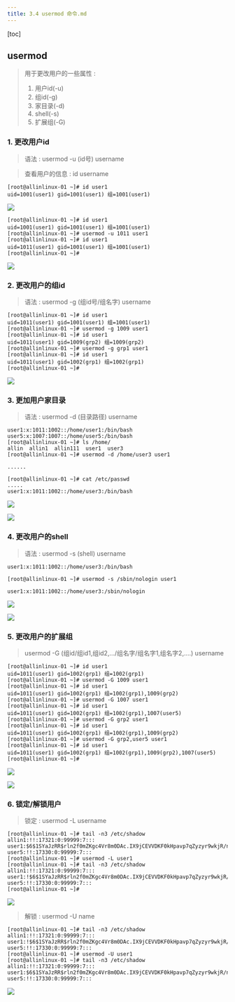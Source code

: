 ```yaml
---
title: 3.4 usermod 命令.md
---
```


[toc]

## usermod

> 用于更改用户的一些属性 : 
> 1. 用户id(-u)
> 2. 组id(-g)
> 3. 家目录(-d)
> 4. shell(-s)
> 5. 扩展组(-G)

### 1. 更改用户id

> 语法 : usermod -u  (id号)  username

> 查看用户的信息 : id username

```
[root@allinlinux-01 ~]# id user1
uid=1001(user1) gid=1001(user1) 组=1001(user1)

```

![](http://oqjg6c4c1.bkt.clouddn.com/201706161709_784.png)



```
[root@allinlinux-01 ~]# id user1
uid=1001(user1) gid=1001(user1) 组=1001(user1)
[root@allinlinux-01 ~]# usermod -u 1011 user1
[root@allinlinux-01 ~]# id user1
uid=1011(user1) gid=1001(user1) 组=1001(user1)
[root@allinlinux-01 ~]# 
```

![](http://oqjg6c4c1.bkt.clouddn.com/201706161711_114.png)

### 2. 更改用户的组id

> 语法 : usermod -g (组id号/组名字) username

```
[root@allinlinux-01 ~]# id user1
uid=1011(user1) gid=1001(user1) 组=1001(user1)
[root@allinlinux-01 ~]# usermod -g 1009 user1
[root@allinlinux-01 ~]# id user1
uid=1011(user1) gid=1009(grp2) 组=1009(grp2)
[root@allinlinux-01 ~]# usermod -g grp1 user1
[root@allinlinux-01 ~]# id user1
uid=1011(user1) gid=1002(grp1) 组=1002(grp1)
[root@allinlinux-01 ~]# 

```

![](http://oqjg6c4c1.bkt.clouddn.com/201706161718_987.png)

### 3. 更加用户家目录

> 语法 : usermod -d (目录路径) username

```
user1:x:1011:1002::/home/user1:/bin/bash
user5:x:1007:1007::/home/user5:/bin/bash
[root@allinlinux-01 ~]# ls /home/
allin  allin1  allin111  user1  user3
[root@allinlinux-01 ~]# usermod -d /home/user3 user1

......

[root@allinlinux-01 ~]# cat /etc/passwd
.....
user1:x:1011:1002::/home/user3:/bin/bash

```
![](http://oqjg6c4c1.bkt.clouddn.com/201706161721_348.png)

![](http://oqjg6c4c1.bkt.clouddn.com/201706161723_354.png)


### 4. 更改用户的shell

> 语法 : usermod -s (shell) username

```
user1:x:1011:1002::/home/user3:/bin/bash

[root@allinlinux-01 ~]# usermod -s /sbin/nologin user1

user1:x:1011:1002::/home/user3:/sbin/nologin

```

![](http://oqjg6c4c1.bkt.clouddn.com/201706161725_380.png)

![](http://oqjg6c4c1.bkt.clouddn.com/201706161725_669.png)


### 5. 更改用户的扩展组

> usermod -G (组id/组id1,组id2,.../组名字/组名字1,组名字2,....) username

```
[root@allinlinux-01 ~]# id user1
uid=1011(user1) gid=1002(grp1) 组=1002(grp1)
[root@allinlinux-01 ~]# usermod -G 1009 user1
[root@allinlinux-01 ~]# id user1
uid=1011(user1) gid=1002(grp1) 组=1002(grp1),1009(grp2)
[root@allinlinux-01 ~]# usermod -G 1007 user1
[root@allinlinux-01 ~]# id user1
uid=1011(user1) gid=1002(grp1) 组=1002(grp1),1007(user5)
[root@allinlinux-01 ~]# usermod -G grp2 user1
[root@allinlinux-01 ~]# id user1
uid=1011(user1) gid=1002(grp1) 组=1002(grp1),1009(grp2)
[root@allinlinux-01 ~]# usermod -G grp2,user5 user1
[root@allinlinux-01 ~]# id user1
uid=1011(user1) gid=1002(grp1) 组=1002(grp1),1009(grp2),1007(user5)
[root@allinlinux-01 ~]# 

```

![](http://oqjg6c4c1.bkt.clouddn.com/201706161733_905.png)

![](http://oqjg6c4c1.bkt.clouddn.com/201706161734_577.png)

### 6. 锁定/解锁用户

> 锁定 : usermod -L username


```
[root@allinlinux-01 ~]# tail -n3 /etc/shadow
allin1:!!:17321:0:99999:7:::
user1:$6$1SYaJzRR$rln2f0mZKgc4Vr8m0DAc.IX9jCEVVDKF0kHpavp7qZyzyr9wkjR/numvuKkn5/wzv5rKxFkV.QjEfPUEIim2J.:17333:0:99999:7:::
user5:!!:17330:0:99999:7:::
[root@allinlinux-01 ~]# usermod -L user1
[root@allinlinux-01 ~]# tail -n3 /etc/shadow
allin1:!!:17321:0:99999:7:::
user1:!$6$1SYaJzRR$rln2f0mZKgc4Vr8m0DAc.IX9jCEVVDKF0kHpavp7qZyzyr9wkjR/numvuKkn5/wzv5rKxFkV.QjEfPUEIim2J.:17333:0:99999:7:::
user5:!!:17330:0:99999:7:::
[root@allinlinux-01 ~]# 

```

![](http://oqjg6c4c1.bkt.clouddn.com/201706161749_674.png)



> 解锁 : usermod -U name

```
[root@allinlinux-01 ~]# tail -n3 /etc/shadow
allin1:!!:17321:0:99999:7:::
user1:!$6$1SYaJzRR$rln2f0mZKgc4Vr8m0DAc.IX9jCEVVDKF0kHpavp7qZyzyr9wkjR/numvuKkn5/wzv5rKxFkV.QjEfPUEIim2J.:17333:0:99999:7:::
user5:!!:17330:0:99999:7:::
[root@allinlinux-01 ~]# usermod -U user1
[root@allinlinux-01 ~]# tail -n3 /etc/shadow
allin1:!!:17321:0:99999:7:::
user1:$6$1SYaJzRR$rln2f0mZKgc4Vr8m0DAc.IX9jCEVVDKF0kHpavp7qZyzyr9wkjR/numvuKkn5/wzv5rKxFkV.QjEfPUEIim2J.:17333:0:99999:7:::
user5:!!:17330:0:99999:7:::

```

![](http://oqjg6c4c1.bkt.clouddn.com/201706161750_417.png)






